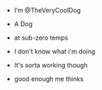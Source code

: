 - I’m @TheVeryCoolDog
- A Dog
- at sub-zero temps

- I don't know what i'm doing
- It's sorta working though
- good enough me thinks
